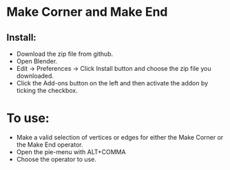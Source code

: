 # Make Corner and Make End

## Install:
* Download the zip file from github.
* Open Blender.
* Edit -> Preferences -> Click Install button and choose the zip file you downloaded.
* Click the Add-ons button on the left and then activate the addon by ticking the checkbox.

# To use:
* Make a valid selection of vertices or edges for either the Make Corner or the Make End operator.
* Open the pie-menu with ALT+COMMA
* Choose the operator to use.
